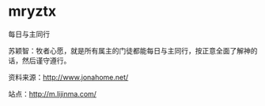 # mryztx
每日与主同行

苏颖智：牧者心愿，就是所有属主的门徒都能每日与主同行，按正意全面了解神的话，然后谨守遵行。

资料来源：http://www.jonahome.net/

站点：http://m.lijinma.com/
